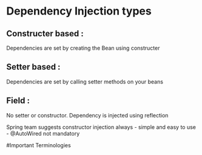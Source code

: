 # Dependency Injection types
## Constructer based :  
Dependencies are set by creating the Bean using constructer

## Setter based :  
Dependencies are set by calling setter methods on your beans

## Field :
No setter or constructor. Dependency is injected using reflection

Spring team suggests constructor injection always - simple and easy to use - @AutoWired not mandatory


#Important Terminologies

